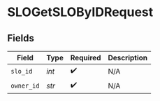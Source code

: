 # SLOGetSLOByIDRequest


## Fields

| Field              | Type               | Required           | Description        |
| ------------------ | ------------------ | ------------------ | ------------------ |
| `slo_id`           | *int*              | :heavy_check_mark: | N/A                |
| `owner_id`         | *str*              | :heavy_check_mark: | N/A                |